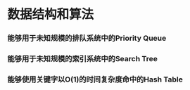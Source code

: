 # 数据结构和算法

### 能够用于未知规模的排队系统中的Priority Queue

### 能够用于未知规模的索引系统中的Search Tree

### 能够使用关键字以O(1)的时间复杂度命中的Hash Table
